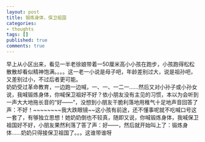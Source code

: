 ```yaml
---
layout: post
title: 锻炼身体，保卫祖国
categories:
- thoughts
tags: []
published: true
comments: true
---
```

<p><p>早上从小区出来，看见一半老徐娘带着一50厘米高小小孩在跑步，小孩跑得松松散散却看似精神饱满。。。。这一老一小说是母子吧，年龄差别过大，说是祖孙吧，又差别过小，不过后者更可能。<br />奶奶受过革命教育，一边跑一边喊，一、一、一二一……然后又对小孙子或小孙女说，我喊锻炼身体，你喊保卫祖好不好？依小朋友没有主见的习惯，本以为会听到一声大大地拖长音的“好——”，没想到小朋友干脆利落地用稚气十足地声音回答了声：不好！~~~~~~~~我大跌眼镜~~这小孩有前途，还不懂事呢就不吃喊口号这一套了，有够独立思想！她奶奶倒也不较真，随即又说，你喊锻炼身体，我喊保卫祖国好不好，小朋友果然利落了答了声：好——，然后就开始叫上了：锻炼身体……奶奶只得接保卫祖国了。。。这谁带谁呀</p></p>

